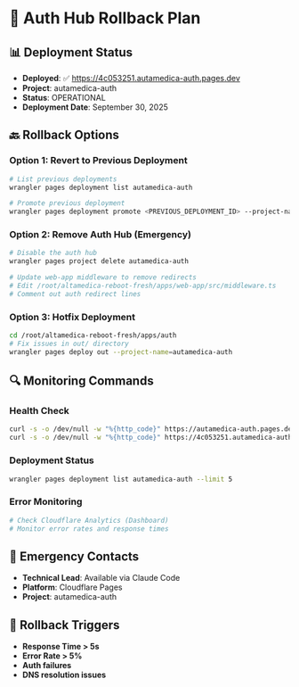 # 🚨 Auth Hub Rollback Plan

## 📊 Deployment Status
- **Deployed**: ✅ https://4c053251.autamedica-auth.pages.dev
- **Project**: autamedica-auth
- **Status**: OPERATIONAL
- **Deployment Date**: September 30, 2025

## 🔙 Rollback Options

### Option 1: Revert to Previous Deployment
```bash
# List previous deployments
wrangler pages deployment list autamedica-auth

# Promote previous deployment
wrangler pages deployment promote <PREVIOUS_DEPLOYMENT_ID> --project-name=autamedica-auth
```

### Option 2: Remove Auth Hub (Emergency)
```bash
# Disable the auth hub
wrangler pages project delete autamedica-auth

# Update web-app middleware to remove redirects
# Edit /root/altamedica-reboot-fresh/apps/web-app/src/middleware.ts
# Comment out auth redirect lines
```

### Option 3: Hotfix Deployment
```bash
cd /root/altamedica-reboot-fresh/apps/auth
# Fix issues in out/ directory
wrangler pages deploy out --project-name=autamedica-auth
```

## 🔍 Monitoring Commands

### Health Check
```bash
curl -s -o /dev/null -w "%{http_code}" https://autamedica-auth.pages.dev
curl -s -o /dev/null -w "%{http_code}" https://4c053251.autamedica-auth.pages.dev
```

### Deployment Status
```bash
wrangler pages deployment list autamedica-auth --limit 5
```

### Error Monitoring
```bash
# Check Cloudflare Analytics (Dashboard)
# Monitor error rates and response times
```

## 🚨 Emergency Contacts
- **Technical Lead**: Available via Claude Code
- **Platform**: Cloudflare Pages
- **Project**: autamedica-auth

## 📝 Rollback Triggers
- **Response Time > 5s**
- **Error Rate > 5%**
- **Auth failures**
- **DNS resolution issues**